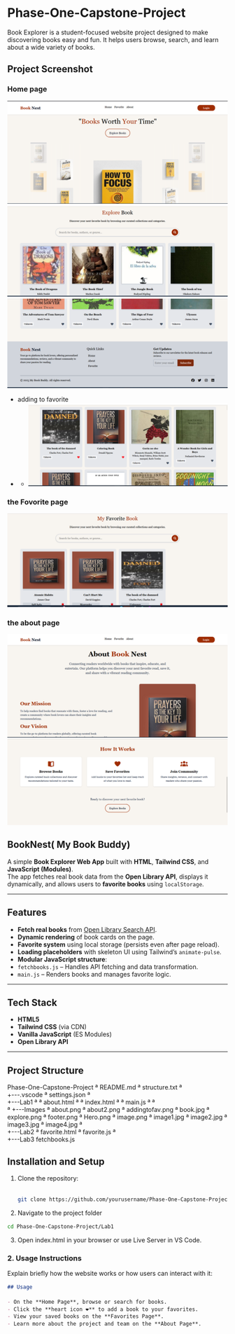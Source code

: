# Phase-One-Capstone-Project
Book Explorer is a student-focused website project designed to make discovering books easy and fun. It helps users browse, search, and learn about a wide variety of books.

## Project Screenshot

### Home page 
![Hero section](./Lab1/Images/Hero.png)
![Explore section](./Lab1/Images/explore.png)
![Explore section](./Lab1/Images/footer.png)

- adding to favorite
- - ![Adding to fav](./Lab1/Images/addingtofav.png)

### the Fovorite page 

![Favorite page](./Lab1/Images/image.png)

### the about page

![about page](./Lab1/Images/about.png)
![about page](./Lab1/Images/about2.png)


## BookNest( My Book Buddy)

A simple **Book Explorer Web App** built with **HTML**, **Tailwind CSS**, and **JavaScript (Modules)**.  
The app fetches real book data from the **Open Library API**, displays it dynamically, and allows users to **favorite books** using `localStorage`.

---

##  Features

-  **Fetch real books** from [Open Library Search API](https://openlibrary.org/developers/api).
-  **Dynamic rendering** of book cards on the page.
-  **Favorite system** using local storage (persists even after page reload).
-  **Loading placeholders** with skeleton UI using Tailwind’s `animate-pulse`.
-  **Modular JavaScript structure**:
  - `fetchbooks.js` – Handles API fetching and data transformation.
  - `main.js` – Renders books and manages favorite logic.

---

##  Tech Stack

- **HTML5**  
- **Tailwind CSS** (via CDN)  
- **Vanilla JavaScript** (ES Modules)  
- **Open Library API**

---

## Project Structure

Phase-One-Capstone-Project
ª   README.md
ª   structure.txt
ª   
+---.vscode
ª       settings.json
ª       
+---Lab1
ª   ª   about.html
ª   ª   index.html
ª   ª   main.js
ª   ª   
ª   +---Images
ª           about.png
ª           about2.png
ª           addingtofav.png
ª           book.jpg
ª           explore.png
ª           footer.png
ª           Hero.png
ª           image.png
ª           image1.jpg
ª           image2.jpg
ª           image3.jpg
ª           image4.jpg
ª           
+---Lab2
ª       favorite.html
ª       favorite.js
ª       
+---Lab3
        fetchbooks.js
        



## Installation and Setup

1. Clone the repository:
   ```bash

   git clone https://github.com/yourusername/Phase-One-Capstone-Project.git

   ```

2. Navigate to the project folder 

 ```bash
cd Phase-One-Capstone-Project/Lab1
 
 ```
3. Open index.html in your browser or use Live Server in VS Code.


###  **2. Usage Instructions**
Explain briefly how the website works or how users can interact with it:
```markdown
## Usage

- On the **Home Page**, browse or search for books.  
- Click the **heart icon ❤️** to add a book to your favorites.  
- View your saved books on the **Favorites Page**.  
- Learn more about the project and team on the **About Page**.



